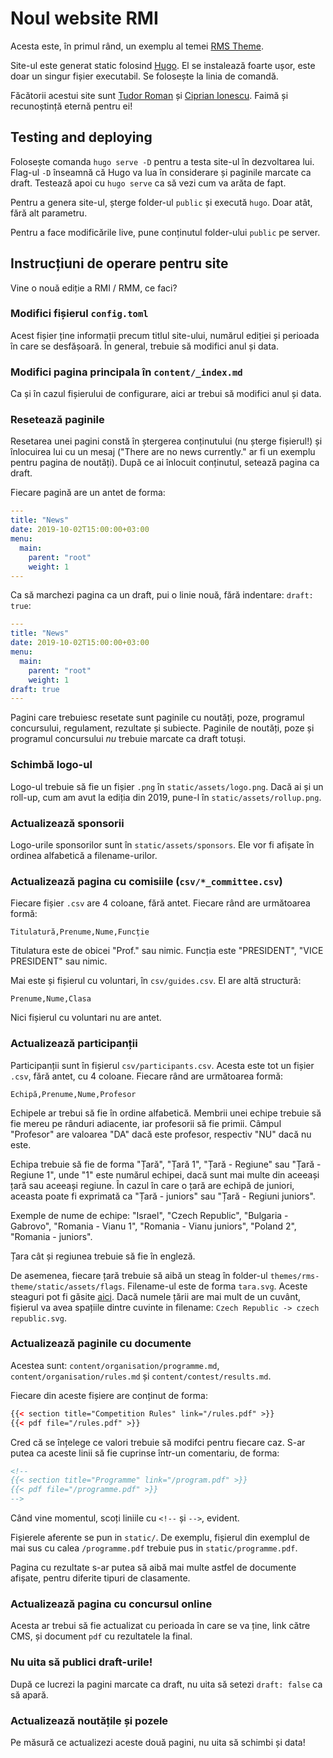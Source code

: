 # Noul website RMI

Acesta este, în primul rând, un exemplu al temei [RMS
Theme](https://github.com/CNITV/rms-theme).

Site-ul este generat static folosind [Hugo](https://gohugo.io/). El se
instalează foarte ușor, este doar un singur fișier executabil. Se folosește la
linia de comandă.

Făcătorii acestui site sunt [Tudor Roman](https://github.com/tudurom) și
[Ciprian Ionescu](https://github.com/cirip). Faimă și recunoștință eternă pentru
ei!

## Testing and deploying

Folosește comanda `hugo serve -D` pentru a testa site-ul în dezvoltarea
lui. Flag-ul `-D` înseamnă că Hugo va lua în considerare și paginile
marcate ca draft. Testează apoi cu `hugo serve` ca să vezi cum va arăta de
fapt.

Pentru a genera site-ul, șterge folder-ul `public` și execută `hugo`.
Doar atât, fără alt parametru.

Pentru a face modificările live, pune conținutul folder-ului `public` pe
server.

## Instrucțiuni de operare pentru site

Vine o nouă ediție a RMI / RMM, ce faci?

### Modifici fișierul `config.toml`

Acest fișier ține informații precum titlul site-ului, numărul ediției și
perioada în care se desfășoară. În general, trebuie să modifici anul și data.

### Modifici pagina principala în `content/_index.md`

Ca și în cazul fișierului de configurare, aici ar trebui să modifici anul și
data.

### Resetează paginile

Resetarea unei pagini constă în ștergerea conținutului (nu șterge fișierul!) și
înlocuirea lui cu un mesaj ("There are no news currently." ar fi un exemplu
pentru pagina de noutăți). După ce ai înlocuit conținutul, setează pagina ca
draft.

Fiecare pagină are un antet de forma:

```yaml
---
title: "News"
date: 2019-10-02T15:00:00+03:00
menu:
  main:
    parent: "root"
    weight: 1
---
```

Ca să marchezi pagina ca un draft, pui o linie nouă, fără indentare: `draft:
true`:

```yaml
---
title: "News"
date: 2019-10-02T15:00:00+03:00
menu:
  main:
    parent: "root"
    weight: 1
draft: true
---
```

Pagini care trebuiesc resetate sunt paginile cu noutăți, poze, programul concursului, regulament,
rezultate și subiecte. Paginile de noutăți, poze și programul concursului _nu_ trebuie marcate ca draft
totuși.

### Schimbă logo-ul

Logo-ul trebuie să fie un fișier `.png` în `static/assets/logo.png`. Dacă ai și
un roll-up, cum am avut la ediția din 2019, pune-l în
`static/assets/rollup.png`.

### Actualizează sponsorii

Logo-urile sponsorilor sunt în `static/assets/sponsors`. Ele vor fi afișate în
ordinea alfabetică a filename-urilor.

### Actualizează pagina cu comisiile (`csv/*_committee.csv`)

Fiecare fișier `.csv` are 4 coloane, fără antet. Fiecare rând are următoarea
formă:

```csv
Titulatură,Prenume,Nume,Funcție
```

Titulatura este de obicei "Prof." sau nimic. Funcția este "PRESIDENT", "VICE
PRESIDENT" sau nimic.

Mai este și fișierul cu voluntari, în `csv/guides.csv`. El are altă
structură:

```csv
Prenume,Nume,Clasa
```

Nici fișierul cu voluntari nu are antet.

### Actualizează participanții

Participanții sunt în fișierul `csv/participants.csv`. Acesta este tot un fișier
`.csv`, fără antet, cu 4 coloane. Fiecare rând are următoarea formă:

```csv
Echipă,Prenume,Nume,Profesor
```

Echipele ar trebui să fie în ordine alfabetică. Membrii unei echipe trebuie să
fie mereu pe rânduri adiacente, iar profesorii să fie primii. Câmpul "Profesor"
are valoarea "DA" dacă este profesor, respectiv "NU" dacă nu este.

Echipa trebuie să fie de forma "Țară", "Țară 1", "Țară - Regiune" sau "Țară -
Regiune 1", unde "1" este numărul echipei, dacă sunt mai multe din aceeași țară
sau aceeași regiune. În cazul în care o țară are echipă de juniori, aceasta
poate fi exprimată ca "Țară - juniors" sau "Țară - Regiuni juniors".

Exemple de nume de echipe: "Israel", "Czech Republic", "Bulgaria - Gabrovo",
"Romania - Vianu 1", "Romania - Vianu juniors", "Poland 2", "Romania - juniors".

Țara cât și regiunea trebuie să fie în engleză.

De asemenea, fiecare țară trebuie să aibă un steag în folder-ul
`themes/rms-theme/static/assets/flags`. Filename-ul este de forma `tara.svg`.
Aceste steaguri pot fi găsite
[aici](https://hjnilsson.github.io/country-flags/). Dacă numele țării are mai
mult de un cuvânt, fișierul va avea spațiile dintre cuvinte in filename: `Czech
Republic -> czech republic.svg`.

### Actualizează paginile cu documente

Acestea sunt: `content/organisation/programme.md`,
`content/organisation/rules.md` și `content/contest/results.md`.

Fiecare din aceste fișiere are conținut de forma:

```html
{{< section title="Competition Rules" link="/rules.pdf" >}}
{{< pdf file="/rules.pdf" >}}
```

Cred că se înțelege ce valori trebuie să modifci pentru fiecare caz.
S-ar putea ca aceste linii să fie cuprinse într-un comentariu, de forma:

```html
<!--
{{< section title="Programme" link="/program.pdf" >}}
{{< pdf file="/programme.pdf" >}}
-->
```

Când vine momentul, scoți liniile cu `<!--` și `-->`, evident.

Fișierele aferente se pun in `static/`. De exemplu, fișierul din exemplul de mai
sus cu calea `/programme.pdf` trebuie pus in `static/programme.pdf`.

Pagina cu rezultate s-ar putea să aibă mai multe astfel de documente
afișate, pentru diferite tipuri de clasamente.

### Actualizează pagina cu concursul online

Acesta ar trebui să fie actualizat cu perioada în care se va ține, link către
CMS, și document `pdf` cu rezultatele la final.

### Nu uita să publici draft-urile!

După ce lucrezi la pagini marcate ca draft, nu uita să setezi `draft: false`
ca să apară.

### Actualizează noutățile și pozele

Pe măsură ce actualizezi aceste două pagini, nu uita să schimbi și data!
